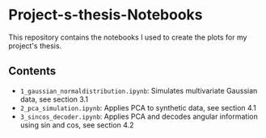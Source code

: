 # Project-s-thesis-Notebooks
This repository contains the notebooks I used to create the plots for my project's thesis.

## Contents
- `1_gaussian_normaldistribution.ipynb`: Simulates multivariate Gaussian data, see section 3.1
- `2_pca_simulation.ipynb`: Applies PCA to synthetic data, see section 4.1
- `3_sincos_decoder.ipynb`: Applies PCA and decodes angular information using sin and cos, see section 4.2
